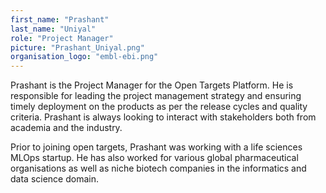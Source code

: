 ```yaml
---
first_name: "Prashant"
last_name: "Uniyal"
role: "Project Manager"
picture: "Prashant_Uniyal.png"
organisation_logo: "embl-ebi.png"
---
```

Prashant is the Project Manager for the Open Targets Platform. He is responsible for leading the project management strategy and ensuring timely deployment on the products as per the release cycles and quality criteria. Prashant is always looking to interact with stakeholders both from academia and the industry.

Prior to joining open targets, Prashant was working with a life sciences MLOps startup. He has also worked for various global pharmaceutical organisations as well as niche biotech companies in the informatics and data science domain.
